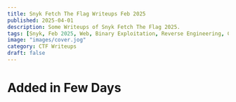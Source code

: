 ```yaml
---
title: Snyk Fetch The Flag Writeups Feb 2025
published: 2025-04-01
description: Some Writeups of Snyk Fetch The Flag 2025.
tags: [Snyk, Feb 2025, Web, Binary Exploitation, Reverse Engineering, Crypto, Foreniscs, Programming, Scripting]
image: "images/cover.jog"
category: CTF Writeups
draft: false
---
```



# Added in Few Days